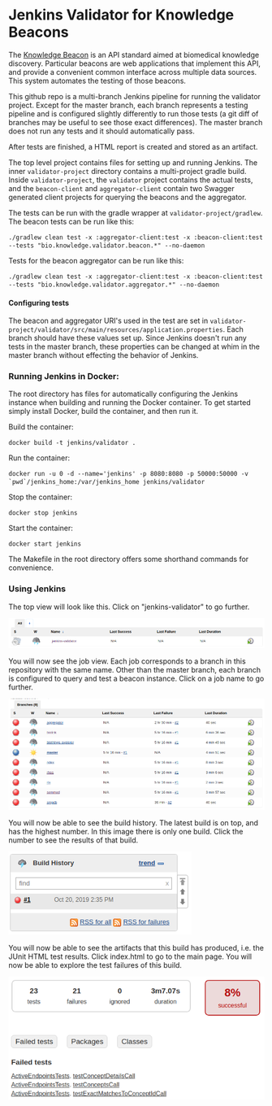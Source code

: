 # Jenkins Validator for Knowledge Beacons

The [Knowledge Beacon](https://github.com/NCATS-Tangerine/translator-knowledge-beacon) is an API standard aimed at biomedical knowledge discovery. Particular beacons are web applications that implement this API, and provide a convenient common interface across multiple data sources. This system automates the testing of those beacons.

This github repo is a multi-branch Jenkins pipeline for running the validator project. Except for the master branch, each branch represents a testing pipeline and is configured slightly differently to run those tests (a git diff of branches may be useful to see those exact differences). The master branch does not run any tests and it should automatically pass.

After tests are finished, a HTML report is created and stored as an artifact.

The top level project contains files for setting up and running Jenkins. The inner `validator-project` directory contains a multi-project gradle build. Inside `validator-project`, the `validator` project contains the actual tests, and the `beacon-client` and `aggregator-client` contain two Swagger generated client projects for querying the beacons and the aggregator.

The tests can be run with the gradle wrapper at `validator-project/gradlew`. The beacon tests can be run like this:

```
./gradlew clean test -x :aggregator-client:test -x :beacon-client:test --tests "bio.knowledge.validator.beacon.*" --no-daemon
```

Tests for the beacon aggregator can be run like this:

```
./gradlew clean test -x :aggregator-client:test -x :beacon-client:test --tests "bio.knowledge.validator.aggregator.*" --no-daemon
```

#### Configuring tests

The beacon and aggregator URI's used in the test are set in `validator-project/validator/src/main/resources/application.properties`. Each branch should have these values set up. Since Jenkins doesn't run any tests in the master branch, these properties can be changed at whim in the master branch without effecting the behavior of Jenkins.

### Running Jenkins in Docker:

The root directory has files for automatically configuring the Jenkins instance when building and running the Docker container. To get started simply install Docker, build the container, and then run it.

Build the container:
```
docker build -t jenkins/validator .
```
Run the container:
```
docker run -u 0 -d --name='jenkins' -p 8080:8080 -p 50000:50000 -v `pwd`/jenkins_home:/var/jenkins_home jenkins/validator
```
Stop the container:
```
docker stop jenkins
```
Start the container:
```
docker start jenkins
```

The Makefile in the root directory offers some shorthand commands for convenience.

### Using Jenkins

The top view will look like this. Click on "jenkins-validator" to go further.

![](images/top_view.png)

You will now see the job view. Each job corresponds to a branch in this repository with the same name. Other than the master branch, each branch is configured to query and test a beacon instance. Click on a job name to go further.

![](images/job_view.png)

You will now be able to see the build history. The latest build is on top, and has the highest number. In this image there is only one build. Click the number to see the results of that build.

![](images/build_list.png)

You will now be able to see the artifacts that this build has produced, i.e. the JUnit HTML test results. Click index.html to go to the main page. You will now be able to explore the test failures of this build.

![](images/error_view.png)
